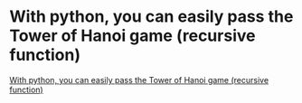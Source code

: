 # With python, you can easily pass the Tower of Hanoi game (recursive function)
[With python, you can easily pass the Tower of Hanoi game (recursive function)](https://aiwithcloud.com/2022/09/19/with_python_you_can_easily_pass_the_tower_of_hanoi_game_recursive_function/)